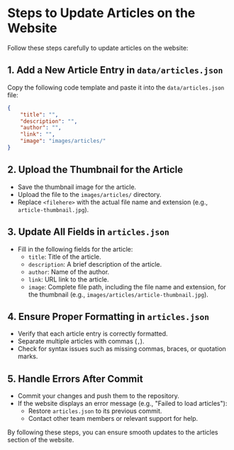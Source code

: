 # Steps to Update Articles on the Website

Follow these steps carefully to update articles on the website:

## 1. Add a New Article Entry in `data/articles.json`
Copy the following code template and paste it into the `data/articles.json` file:

```json
{
    "title": "",
    "description": "",
    "author": "",
    "link": "",
    "image": "images/articles/"
}
```

## 2. Upload the Thumbnail for the Article
- Save the thumbnail image for the article.
- Upload the file to the `images/articles/` directory.
- Replace `<filehere>` with the actual file name and extension (e.g., `article-thumbnail.jpg`).

## 3. Update All Fields in `articles.json`
- Fill in the following fields for the article:
  - `title`: Title of the article.
  - `description`: A brief description of the article.
  - `author`: Name of the author.
  - `link`: URL link to the article.
  - `image`: Complete file path, including the file name and extension, for the thumbnail (e.g., `images/articles/article-thumbnail.jpg`).

## 4. Ensure Proper Formatting in `articles.json`
- Verify that each article entry is correctly formatted.
- Separate multiple articles with commas (`,`).
- Check for syntax issues such as missing commas, braces, or quotation marks.

## 5. Handle Errors After Commit
- Commit your changes and push them to the repository.
- If the website displays an error message (e.g., "Failed to load articles"):
  - Restore `articles.json` to its previous commit.
  - Contact other team members or relevant support for help.

By following these steps, you can ensure smooth updates to the articles section of the website.
